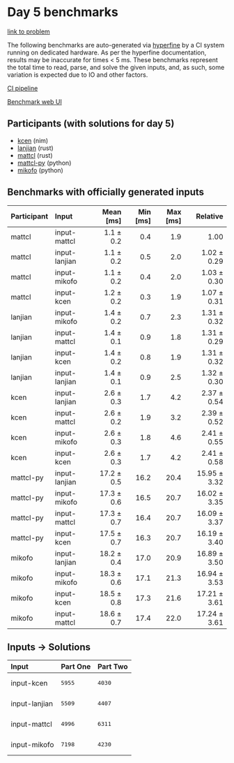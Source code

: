 # Day 5 benchmarks

[link to problem](https://adventofcode.com/2024/day/5)

The following benchmarks are auto-generated via
[hyperfine](https://github.com/sharkdp/hyperfine) by a CI system running on
dedicated hardware. As per the hyperfine documentation, results may be
inaccurate for times < 5 ms. These benchmarks represent the total time to read,
parse, and solve the given inputs, and, as such, some variation is expected due
to IO and other factors.

[CI pipeline](http://ci.papercode.net:8080/teams/main/pipelines/aoc2024)

[Benchmark web UI](https://aoc.ancalagon.black)


## Participants (with solutions for day 5)

- [kcen](https://github.com/kcen/aoc2024) (nim)
- [lanjian](https://github.com/lanjian/aoc-2024) (rust)
- [mattcl](https://github.com/mattcl/aoc2024) (rust)
- [mattcl-py](https://github.com/mattcl/aoc2024-py) (python)
- [mikofo](https://github.com/mikofo/aoc2024) (python)


## Benchmarks with officially generated inputs

| Participant | Input | Mean [ms] | Min [ms] | Max [ms] | Relative |
|:---|:---|---:|---:|---:|---:|
| mattcl | input-mattcl | 1.1 ± 0.2 | 0.4 | 1.9 | 1.00 |
| mattcl | input-lanjian | 1.1 ± 0.2 | 0.5 | 2.0 | 1.02 ± 0.29 |
| mattcl | input-mikofo | 1.1 ± 0.2 | 0.4 | 2.0 | 1.03 ± 0.30 |
| mattcl | input-kcen | 1.2 ± 0.2 | 0.3 | 1.9 | 1.07 ± 0.31 |
| lanjian | input-mikofo | 1.4 ± 0.2 | 0.7 | 2.3 | 1.31 ± 0.32 |
| lanjian | input-mattcl | 1.4 ± 0.1 | 0.9 | 1.8 | 1.31 ± 0.29 |
| lanjian | input-kcen | 1.4 ± 0.2 | 0.8 | 1.9 | 1.31 ± 0.32 |
| lanjian | input-lanjian | 1.4 ± 0.1 | 0.9 | 2.5 | 1.32 ± 0.30 |
| kcen | input-lanjian | 2.6 ± 0.3 | 1.7 | 4.2 | 2.37 ± 0.54 |
| kcen | input-mattcl | 2.6 ± 0.2 | 1.9 | 3.2 | 2.39 ± 0.52 |
| kcen | input-mikofo | 2.6 ± 0.3 | 1.8 | 4.6 | 2.41 ± 0.55 |
| kcen | input-kcen | 2.6 ± 0.3 | 1.7 | 4.2 | 2.41 ± 0.58 |
| mattcl-py | input-lanjian | 17.2 ± 0.5 | 16.2 | 20.4 | 15.95 ± 3.32 |
| mattcl-py | input-mikofo | 17.3 ± 0.6 | 16.5 | 20.7 | 16.02 ± 3.35 |
| mattcl-py | input-mattcl | 17.3 ± 0.7 | 16.4 | 20.7 | 16.09 ± 3.37 |
| mattcl-py | input-kcen | 17.5 ± 0.7 | 16.3 | 20.7 | 16.19 ± 3.40 |
| mikofo | input-lanjian | 18.2 ± 0.4 | 17.0 | 20.9 | 16.89 ± 3.50 |
| mikofo | input-mikofo | 18.3 ± 0.6 | 17.1 | 21.3 | 16.94 ± 3.53 |
| mikofo | input-kcen | 18.5 ± 0.8 | 17.3 | 21.6 | 17.21 ± 3.61 |
| mikofo | input-mattcl | 18.6 ± 0.7 | 17.4 | 22.0 | 17.24 ± 3.61 |


## Inputs -> Solutions

| Input | Part One | Part Two |
|:---|:---|:---|
|input-kcen|<pre>5955</pre>|<pre>4030</pre>|
|input-lanjian|<pre>5509</pre>|<pre>4407</pre>|
|input-mattcl|<pre>4996</pre>|<pre>6311</pre>|
|input-mikofo|<pre>7198</pre>|<pre>4230</pre>|